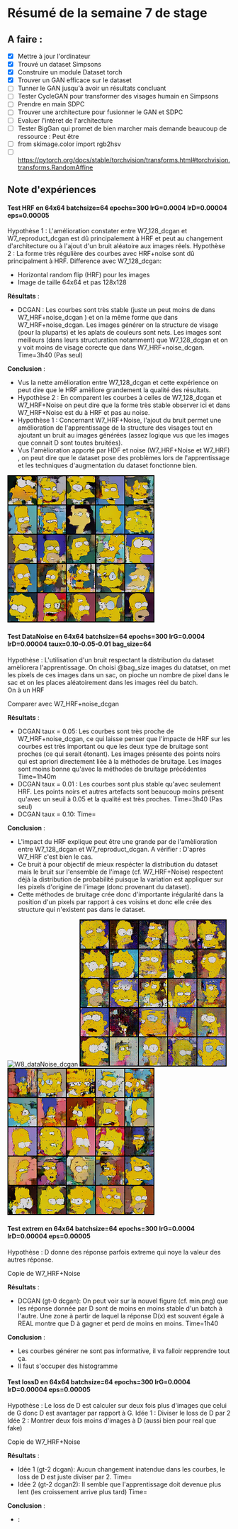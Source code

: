 # Résumé de la semaine 7 de stage


## A faire :

- [x]  Mettre à jour l'ordinateur
- [x]  Trouvé un dataset Simpsons
- [x]  Construire un module Dataset torch
- [x]  Trouver un GAN efficace sur le dataset
- [ ] Tunner le GAN jusqu'à avoir un résultats concluant
- [ ] Tester CycleGAN pour transformer des visages humain en Simpsons
- [ ] Prendre en main SDPC
- [ ] Trouver une architecture pour fusionner le GAN et SDPC
- [ ] Evaluer l'intèret de l'architecture
- [ ] Tester BigGan qui promet de bien marcher mais demande beaucoup de ressource : Peut être
- [ ] from skimage.color import rgb2hsv
- [ ] https://pytorch.org/docs/stable/torchvision/transforms.html#torchvision.transforms.RandomAffine

## Note d'expériences

#### Test HRF en 64x64 batchsize=64 epochs=300 lrG=0.0004 lrD=0.00004 eps=0.00005
Hypothèse 1 : L'amélioration constater entre W7_128_dcgan et W7_reproduct_dcgan est dû principalement à HRF et peut au changement d'architecture ou à l'ajout d'un bruit aléatoire aux images réels.
Hypothèse 2 : La forme très régulière des courbes avec HRF+noise sont dû principalment à HRF.
Difference avec W7_128_dcgan:
  - Horizontal random flip (HRF) pour les images
  - Image de taille 64x64 et pas 128x128

__Résultats__ :
  - DCGAN : Les courbes sont très stable (juste un peut moins de dans W7_HRF+noise_dcgan ) et on la même forme que dans W7_HRF+noise_dcgan. Les images générer on la structure de visage (pour la pluparts) et les aplats de couleurs sont nets. Les images sont meilleurs (dans leurs structuration notamment) que W7_128_dcgan et on y voit moins de visage corecte que dans W7_HRF+noise_dcgan.
		Time=3h40 (Pas seul)

__Conclusion__ :
  - Vus la nette amélioration entre W7_128_dcgan et cette expérience on peut dire que le HRF amèliore grandement la qualité des résultats.
  - Hypothèse 2 : En comparent les courbes à celles de W7_128_dcgan et W7_HRF+Noise on peut dire que la forme très stable observer ici et dans W7_HRF+Noise est du à HRF et pas au noise.
  - Hypothèse 1 : Concernant W7_HRF+Noise, l'ajout du bruit permet une amélioration de l'apprentissage de la structure des visages tout en ajoutant un bruit au images générées (assez logique vus que les images que connait D sont toutes bruitées). 
  - Vus l'amèlioration apporté par HDF et noise (W7_HRF+Noise et W7_HRF) , on peut dire que le dataset pose des problèmes lors de l'apprentissage et les techniques d'augmentation du dataset fonctionne bien.

![W8_HDF_dcgan](W8_HRF_dcgan/300.png "DCGAN HRF")

#### Test DataNoise en 64x64 batchsize=64 epochs=300 lrG=0.0004 lrD=0.00004 taux=0.10-0.05-0.01 bag_size=64
Hypothèse : L'utilisation d'un bruit respectant la distribution du dataset amèliorera l'apprentissage.
On choisi @bag_size images du datatset, on met les pixels de ces images dans un sac, on pioche un nombre de pixel dans le sac et on les places aléatoirement dans les images réel du batch.  
On à un HRF

Comparer avec W7_HRF+noise_dcgan

__Résultats__ :
  - DCGAN taux = 0.05: Les courbes sont très proche de W7_HRF+noise_dcgan, ce qui laisse penser que l'impacte de HRF sur les courbes est très important ou que les deux type de bruitage sont proches (ce qui serait étonant). Les images présente des points noirs qui est apriori directement liée à la méthodes de bruitage. Les images sont moins bonne qu'avec la méthodes de bruitage précédentes
		Time=1h40m
  - DCGAN taux = 0.01 : Les courbes sont plus stable qu'avec seulement HRF. Les points noirs et autres artefacts sont beaucoup moins présent qu'avec un seuil à 0.05 et la qualité est très proches.
  		Time=3h40 (Pas seul)
  - DCGAN taux = 0.10:
  		Time=

__Conclusion__ :
  - L'impact du HRF explique peut être une grande par de l'amèlioration entre W7_128_dcgan et W7_reproduct_dcgan. A vérifier : D'après W7_HRF c'est bien le cas.
  - Ce bruit à pour objectif de mieux respécter la distribution du dataset mais le bruit sur l'ensemble de l'image (cf. W7_HRF+Noise) respectent déjà la distribution de probabilité puisque la variation est appliquer sur les pixels d'origine de l'image (donc provenant du dataset). 
  - Cette méthodes de bruitage crée donc d'importante irégularité dans la position d'un pixels par rapport à ces voisins et donc elle crée des structure qui n'existent pas dans le dataset.

![W8_dataNoise_dcgan](W8_dataNoise_dcgan/taux=0.05/image_bruitée.png "DCGAN Image bruitée normalisées")
![W8_dataNoise_dcgan](W8_dataNoise_dcgan/taux=0.05/300.png "DCGAN seuil=0.05")
![W8_dataNoise_dcgan](W8_dataNoise_dcgan/taux=0.01/300.png "DCGAN seuil=0.01")

#### Test extrem en 64x64 batchsize=64 epochs=300 lrG=0.0004 lrD=0.00004 eps=0.00005
Hypothèse : D donne des réponse parfois extreme qui noye la valeur des autres réponse.

Copie de W7_HRF+Noise

__Résultats__ :
  - DCGAN (gt-0 dcgan): On peut voir sur la nouvel figure (cf. min.png) que les réponse donnée par D sont de moins en moins stable d'un batch à l'autre. Une zone à partir de laquel la réponse D(x) est souvent égale à REAL montre que D à gagner et perd de moins en moins.
		Time=1h40
		
__Conclusion__ :
  - Les courbes générer ne sont pas informative, il va falloir repprendre tout ça.
  - Il faut s'occuper des histogramme

#### Test lossD en 64x64 batchsize=64 epochs=300 lrG=0.0004 lrD=0.00004 eps=0.00005
Hypothèse : Le loss de D est calculer sur deux fois plus d'images que celui de G donc D est avantager par rapport à G.
Idée 1 : Diviser le loss de D par 2
Idée 2 : Montrer deux fois moins d'images à D (aussi bien pour real que fake)

Copie de W7_HRF+Noise

__Résultats__ :
  - Idée 1 (gt-2 dcgan): Aucun changement inatendue dans les courbes, le loss de D est juste diviser par 2. 
		Time=
  - Idée 2 (gt-2 dcgan2): Il semble que l'apprentissage doit devenue plus lent (les croissement arrive plus tard)
		Time=
		
__Conclusion__ :
  - :

